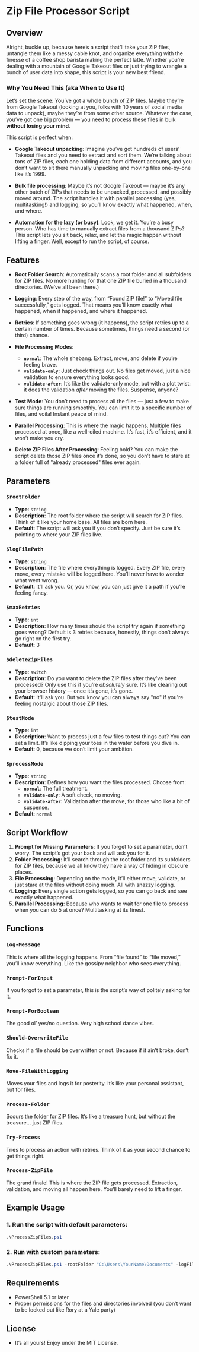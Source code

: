 # Zip File Processor Script

## Overview

Alright, buckle up, because here’s a script that’ll take your ZIP files, untangle them like a messy cable knot, and organize everything with the finesse of a coffee shop barista making the perfect latte. Whether you’re dealing with a mountain of Google Takeout files or just trying to wrangle a bunch of user data into shape, this script is your new best friend.

### Why You Need This (aka When to Use It)

Let’s set the scene: You’ve got a whole bunch of ZIP files. Maybe they’re from Google Takeout (looking at you, folks with 10 years of social media data to unpack), maybe they’re from some other source. Whatever the case, you’ve got one big problem — you need to process these files in bulk **without losing your mind**.

This script is perfect when:
- **Google Takeout unpacking**: Imagine you’ve got hundreds of users’ Takeout files and you need to extract and sort them. We’re talking about tons of ZIP files, each one holding data from different accounts, and you don’t want to sit there manually unpacking and moving files one-by-one like it’s 1999.
  
- **Bulk file processing**: Maybe it’s not Google Takeout — maybe it’s any other batch of ZIPs that needs to be unpacked, processed, and possibly moved around. The script handles it with parallel processing (yes, multitasking!) and logging, so you’ll know exactly what happened, when, and where.

- **Automation for the lazy (or busy)**: Look, we get it. You’re a busy person. Who has time to manually extract files from a thousand ZIPs? This script lets you sit back, relax, and let the magic happen without lifting a finger. Well, except to run the script, of course.

## Features

- **Root Folder Search**: Automatically scans a root folder and all subfolders for ZIP files. No more hunting for that one ZIP file buried in a thousand directories. (We’ve all been there.)
  
- **Logging**: Every step of the way, from “Found ZIP file!” to “Moved file successfully,” gets logged. That means you’ll know exactly what happened, when it happened, and where it happened. 
   
- **Retries**: If something goes wrong (it happens), the script retries up to a certain number of times. Because sometimes, things need a second (or third) chance.  

- **File Processing Modes**:
  - **`normal`**: The whole shebang. Extract, move, and delete if you’re feeling brave.
  - **`validate-only`**: Just check things out. No files get moved, just a nice validation to ensure everything looks good.
  - **`validate-after`**: It’s like the validate-only mode, but with a plot twist: it does the validation *after* moving the files. Suspense, anyone?

- **Test Mode**: You don’t need to process all the files — just a few to make sure things are running smoothly. You can limit it to a specific number of files, and voila! Instant peace of mind.

- **Parallel Processing**: This is where the magic happens. Multiple files processed at once, like a well-oiled machine. It’s fast, it’s efficient, and it won’t make you cry.

- **Delete ZIP Files After Processing**: Feeling bold? You can make the script delete those ZIP files once it’s done, so you don’t have to stare at a folder full of "already processed" files ever again.

## Parameters

### `$rootFolder`
- **Type**: `string`
- **Description**: The root folder where the script will search for ZIP files. Think of it like your home base. All files are born here.
- **Default**: The script will ask you if you don’t specify. Just be sure it’s pointing to where your ZIP files live.

### `$logFilePath`
- **Type**: `string`
- **Description**: The file where everything is logged. Every ZIP file, every move, every mistake will be logged here. You’ll never have to wonder what went wrong.
- **Default**: It’ll ask you. Or, you know, you can just give it a path if you’re feeling fancy.

### `$maxRetries`
- **Type**: `int`
- **Description**: How many times should the script try again if something goes wrong? Default is 3 retries because, honestly, things don’t always go right on the first try.
- **Default**: 3

### `$deleteZipFiles`
- **Type**: `switch`
- **Description**: Do you want to delete the ZIP files after they’ve been processed? Only use this if you’re *absolutely* sure. It’s like clearing out your browser history — once it’s gone, it’s gone.
- **Default**: It'll ask you. But you know you can always say "no" if you're feeling nostalgic about those ZIP files.

### `$testMode`
- **Type**: `int`
- **Description**: Want to process just a few files to test things out? You can set a limit. It’s like dipping your toes in the water before you dive in.
- **Default**: 0, because we don’t limit your ambition. 

### `$processMode`
- **Type**: `string`
- **Description**: Defines how you want the files processed. Choose from:
  - **`normal`**: The full treatment.
  - **`validate-only`**: A soft check, no moving.
  - **`validate-after`**: Validation after the move, for those who like a bit of suspense.
- **Default**: `normal`

## Script Workflow

1. **Prompt for Missing Parameters**: If you forget to set a parameter, don’t worry. The script’s got your back and will ask you for it.
2. **Folder Processing**: It’ll search through the root folder and its subfolders for ZIP files, because we all know they have a way of hiding in obscure places.
3. **File Processing**: Depending on the mode, it’ll either move, validate, or just stare at the files without doing much. All with snazzy logging.
4. **Logging**: Every single action gets logged, so you can go back and see exactly what happened.
5. **Parallel Processing**: Because who wants to wait for one file to process when you can do 5 at once? Multitasking at its finest.

## Functions

### `Log-Message`
This is where all the logging happens. From “file found” to “file moved,” you’ll know everything. Like the gossipy neighbor who sees everything.

### `Prompt-ForInput`
If you forgot to set a parameter, this is the script’s way of politely asking for it.

### `Prompt-ForBoolean`
The good ol’ yes/no question. Very high school dance vibes.

### `Should-OverwriteFile`
Checks if a file should be overwritten or not. Because if it ain’t broke, don’t fix it.

### `Move-FileWithLogging`
Moves your files and logs it for posterity. It’s like your personal assistant, but for files.

### `Process-Folder`
Scours the folder for ZIP files. It’s like a treasure hunt, but without the treasure… just ZIP files.

### `Try-Process`
Tries to process an action with retries. Think of it as your second chance to get things right.

### `Process-ZipFile`
The grand finale! This is where the ZIP file gets processed. Extraction, validation, and moving all happen here. You’ll barely need to lift a finger.

## Example Usage

### 1. Run the script with default parameters:
```powershell
.\ProcessZipFiles.ps1
```

### 2. Run with custom parameters:
```powershell
.\ProcessZipFiles.ps1 -rootFolder "C:\Users\YourName\Documents" -logFilePath "C:\Logs\processlog.txt" -maxRetries 5 -deleteZipFiles -testMode 10 -processMode "validate-only"
```

## Requirements
- PowerShell 5.1 or later
- Proper permissions for the files and directories involved (you don’t want to be locked out like Rory at a Yale party)

## License
- It’s all yours! Enjoy under the MIT License.

